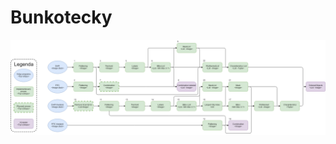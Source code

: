 # Bunkotecky

![alt text](https://raw.githubusercontent.com/Jamalek/Bunkotecky/master/Other/Process%20diagram.png)
